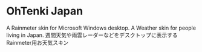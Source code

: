# OhTenki Japan
A Rainmeter skin for Microsoft Windows desktop. A Weather skin for people living in Japan. 週間天気や雨雲レーダーなどをデスクトップに表示するRainmeter用お天気スキン

